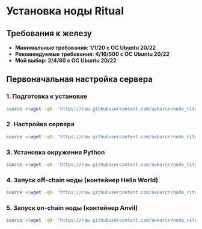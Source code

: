 # Установка ноды Ritual

## Требования к железу
- **Минимальные требования: 1/1/20 с ОС Ubuntu 20/22**
- **Рекомендуемые требования: 4/16/500 с ОС Ubuntu 20/22**
- **Мой выбор: 2/4/60 с ОС Ubuntu 20/22**

## Первоначальная настройка сервера

### 1. **Подготовка к установке**
  ```bash
  source <(wget -qO- 'https://raw.githubusercontent.com/avkarcr/node_ritual/refs/heads/main/tmux.sh')
  ```

### 2. **Настройка сервера**
  ```bash
  source <(wget -qO- 'https://raw.githubusercontent.com/avkarcr/node_ritual/refs/heads/main/prepare.sh')
  ```

### 3. **Установка окружения Python**
  ```bash
  source <(wget -qO- 'https://raw.githubusercontent.com/avkarcr/node_ritual/refs/heads/main/1_python.sh')
  ```

### 4. **Запуск off-chain ноды (контейнер Hello World)**
  ```bash
  source <(wget -qO- 'https://raw.githubusercontent.com/avkarcr/node_ritual/refs/heads/main/2_hello_world.sh')
  ```

### 5. **Запуск on-chain ноды (контейнер Anvil)**
  ```bash
  source <(wget -qO- 'https://raw.githubusercontent.com/avkarcr/node_ritual/refs/heads/main/3_anvil.sh')
  ```
